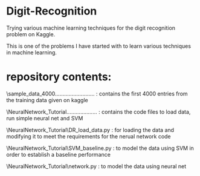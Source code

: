 # Digit-Recognition
Trying various machine learning techniques for the digit recognition problem on Kaggle.

This is one of the problems I have started with to learn various techniques in machine learning.

# repository contents:

\sample_data_4000..........................	: contains the first 4000 entries from the training data given on kaggle

\NeuralNetwork_Tutorial....................	: contains the code files to load data, run simple neural net and SVM    

\NeuralNetwork_Tutorial\DR_load_data.py    	: for loading the data and modifying it to meet the requirements for the nerual network code

\NeuralNetwork_Tutorial\SVM_baseline.py    	: to model the data using SVM in order to establish a baseline performance

\NeuralNetwork_Tutorial\network.py         	: to model the data using neural net
